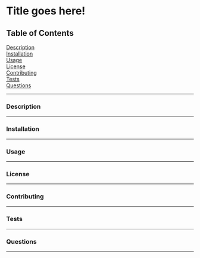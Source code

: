 # Title goes here!  

## Table of Contents  
[Description](#Description)  
[Installation](#Installation)  
[Usage](#Usage)  
[License](#License)  
[Contributing](#Contributing)  
[Tests](#Tests)  
[Questions](#Questions)  

-----
<a name="#Description"></a>
### Description
-----

<a name="#Installation"></a>
### Installation
-----

<a name="#Usage"></a>
### Usage
-----

<a name="#License"></a>
### License
-----

<a name="#Contributing"></a>
### Contributing
-----

<a name="#Tests"></a>
### Tests
-----

<a name="#Questions"></a>
### Questions
-----

